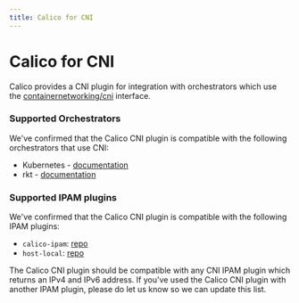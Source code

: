 ```yaml
---
title: Calico for CNI
---
```



# Calico for CNI
Calico provides a CNI plugin for integration with orchestrators which use the [containernetworking/cni][containernetworking-repo] interface.

### Supported Orchestrators
We've confirmed that the Calico CNI plugin is compatible with the following orchestrators that use CNI:

- Kubernetes - [documentation]({{site.baseurl}}/{{page.version}}/getting-started/kubernetes/)
- rkt - [documentation]({{site.baseurl}}/{{page.version}}/getting-started/rkt/)

### Supported IPAM plugins
We've confirmed that the Calico CNI plugin is compatible with the following IPAM plugins:
- `calico-ipam`: [repo](https://github.com/projectcalico/calico-cni)
- `host-local`: [repo](https://github.com/containernetworking/cni/blob/master/Documentation/host-local.md)

The Calico CNI plugin should be compatible with any CNI IPAM plugin which returns an IPv4 and IPv6 address.  If you've used the Calico CNI plugin with another IPAM plugin, please do let us know so we can update this list.

[containernetworking-repo]: https://github.com/containernetworking/cni
